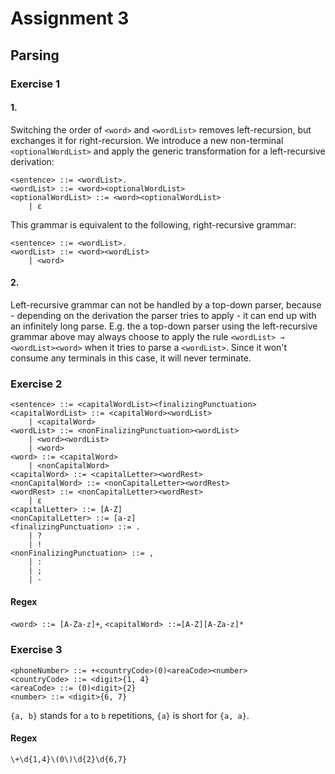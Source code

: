 # Assignment 3

## Parsing

### Exercise 1

#### 1.

Switching the order of `<word>` and `<wordList>` removes left-recursion, but exchanges it for right-recursion.
We introduce a new non-terminal `<optionalWordList>` and apply the generic transformation for a left-recursive derivation:

```
<sentence> ::= <wordList>.
<wordList> ::= <word><optionalWordList>
<optionalWordList> ::= <word><optionalWordList>
	| ε
```

This grammar is equivalent to the following, right-recursive grammar:

```
<sentence> ::= <wordList>.
<wordList> ::= <word><wordList>
	| <word>
```

#### 2.

Left-recursive grammar can not be handled by a top-down parser, because - depending on the derivation the parser tries to apply - it can end up with an infinitely long parse.
E.g. the a top-down parser using the left-recursive grammar above may always choose to apply the rule `<wordList> → <wordList><word>` when it tries to parse a `<wordList>`.
Since it won't consume any terminals in this case, it will never terminate.

### Exercise 2

```
<sentence> ::= <capitalWordList><finalizingPunctuation>
<capitalWordList> ::= <capitalWord><wordList>
	| <capitalWord>
<wordList> ::= <nonFinalizingPunctuation><wordList>
	| <word><wordList>
	| <word>
<word> ::= <capitalWord>
	| <nonCapitalWord>
<capitalWord> ::= <capitalLetter><wordRest>
<nonCapitalWord> ::= <nonCapitalLetter><wordRest>
<wordRest> ::= <nonCapitalLetter><wordRest>
	| ε
<capitalLetter> ::= [A-Z]
<nonCapitalLetter> ::= [a-z]
<finalizingPunctuation> ::= .
	| ?
	| !
<nonFinalizingPunctuation> ::= ,
	| :
	| ;
	| -
```

#### Regex

`<word> ::= [A-Za-z]+`, `<capitalWord> ::=[A-Z][A-Za-z]*`

### Exercise 3

```
<phoneNumber> ::= +<countryCode>(0)<areaCode><number>
<countryCode> ::= <digit>{1, 4}
<areaCode> ::= (0)<digit>{2}
<number> ::= <digit>{6, 7}
```

`{a, b}` stands for `a` to `b` repetitions, `{a}` is short for `{a, a}`.

#### Regex

`\+\d{1,4}\(0\)\d{2}\d{6,7}`
